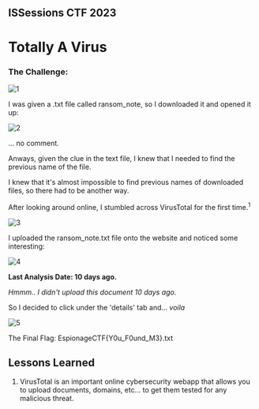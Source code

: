 ## ISSessions CTF 2023 
# Totally A Virus

### The Challenge:
![1](https://github.com/magdzzia/Adam-M/assets/158006085/162b748f-b3e1-4dc8-bb1e-690b14c78b53)

I was given a .txt file called ransom_note, so I downloaded it and opened it up:

![2](https://github.com/magdzzia/Adam-M/assets/158006085/9ce09ae4-05b6-4507-9522-80a59715ec6a)

... no comment.

Anways, given the clue in the text file, I knew that I needed to find the previous name of the file.

I knew that it's almost impossible to find previous names of downloaded files, so there had to be another way.

After looking around online, I stumbled across VirusTotal for the first time.<sup>1</sup>

![3](https://github.com/magdzzia/Adam-M/assets/158006085/d4134d62-91b8-4b09-94df-a7fdeead7c49)

I uploaded the ransom_note.txt file onto the website and noticed some interesting:

![4](https://github.com/magdzzia/Adam-M/assets/158006085/e9c05a64-ceea-45d7-877c-05e733cbf8ee)

**Last Analysis Date: 10 days ago.** 

_Hmmm.. I didn't upload this document 10 days ago._

So I decided to click under the 'details' tab and... _voila_

![5](https://github.com/magdzzia/Adam-M/assets/158006085/ed3aa7a6-ecca-4ef8-8e1e-00d2574950a5)

The Final Flag: EspionageCTF{Y0u_F0und_M3}.txt

## Lessons Learned
1. VirusTotal is an important online cybersecurity webapp that allows you to upload documents, domains, etc... to get them tested for any malicious threat. 

